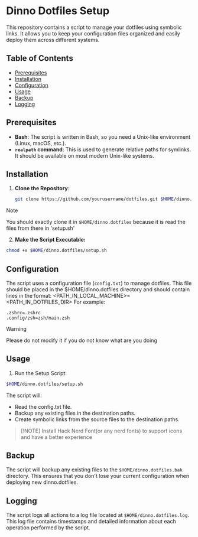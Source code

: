 # Dinno Dotfiles Setup

This repository contains a script to manage your dotfiles using symbolic links. It allows you to keep your configuration files organized and easily deploy them across different systems.

## Table of Contents

- [Prerequisites](#prerequisites)
- [Installation](#installation)
- [Configuration](#configuration)
- [Usage](#usage)
- [Backup](#backup)
- [Logging](#logging)

## Prerequisites

- **Bash**: The script is written in Bash, so you need a Unix-like environment (Linux, macOS, etc.).
- **`realpath` command**: This is used to generate relative paths for symlinks. It should be available on most modern Unix-like systems.

## Installation

1. **Clone the Repository**:
   ```bash
   git clone https://github.com/yourusername/dotfiles.git $HOME/dinno.dotfiles
   ```

> [!NOTE]
> You should exactly clone it in `$HOME/dinno.dotfiles` because it is read the files from there in 'setup.sh'

2. **Make the Script Executable:**

```bash
chmod +x $HOME/dinno.dotfiles/setup.sh
```

## Configuration

The script uses a configuration file (`config.txt`) to manage dotfiles. This file should be placed in the $HOME/dinno.dotfiles directory and should contain lines in the format:
<PATH_IN_LOCAL_MACHINE>=<PATH_IN_DOTFILES_DIR>
For example:

```
.zshrc=.zshrc
.config/zsh=zsh/main.zsh
```

> [!WARNING]
> Please do not modify it if you do not know what are you doing

## Usage

1. Run the Setup Script:

```bash
$HOME/dinno.dotfiles/setup.sh
```

The script will:

- Read the config.txt file.
- Backup any existing files in the destination paths.
- Create symbolic links from the source files to the destination paths.

> [!NOTE] Install Hack Nerd Font(or any nerd fonts) to support icons and have a better experience

## Backup

The script will backup any existing files to the `$HOME/dinno.dotfiles.bak` directory. This ensures that you don't lose your current configuration when deploying new dinno.dotfiles.

## Logging

The script logs all actions to a log file located at `$HOME/dinno.dotfiles.log`. This log file contains timestamps and detailed information about each operation performed by the script.

